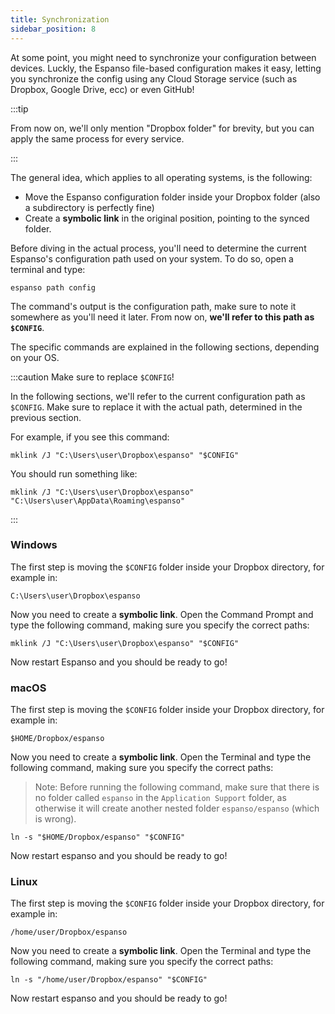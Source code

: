 ```yaml
---
title: Synchronization
sidebar_position: 8
---
```


At some point, you might need to synchronize your configuration between devices.
Luckly, the Espanso file-based configuration makes it easy, letting you
synchronize the config using any Cloud Storage service (such as Dropbox, Google
Drive, ecc) or even GitHub!

:::tip

From now on, we'll only mention "Dropbox folder" for brevity, but you can apply
the same process for every service.

:::

The general idea, which applies to all operating systems, is the following:

-   Move the Espanso configuration folder inside your Dropbox folder (also a
    subdirectory is perfectly fine)
-   Create a **symbolic link** in the original position, pointing to the synced
    folder.

Before diving in the actual process, you'll need to determine the current
Espanso's configuration path used on your system. To do so, open a terminal and
type:

```
espanso path config
```

The command's output is the configuration path, make sure to note it somewhere
as you'll need it later. From now on, **we'll refer to this path as `$CONFIG`**.

The specific commands are explained in the following sections, depending on your
OS.

:::caution Make sure to replace `$CONFIG`!

In the following sections, we'll refer to the current configuration path as
`$CONFIG`. Make sure to replace it with the actual path, determined in the
previous section.

For example, if you see this command:

```
mklink /J "C:\Users\user\Dropbox\espanso" "$CONFIG"
```

You should run something like:

```
mklink /J "C:\Users\user\Dropbox\espanso" "C:\Users\user\AppData\Roaming\espanso"
```

:::

### Windows

The first step is moving the `$CONFIG` folder inside your Dropbox directory, for
example in:

```
C:\Users\user\Dropbox\espanso
```

Now you need to create a **symbolic link**. Open the Command Prompt and type the
following command, making sure you specify the correct paths:

```
mklink /J "C:\Users\user\Dropbox\espanso" "$CONFIG"
```

Now restart Espanso and you should be ready to go!

### macOS

The first step is moving the `$CONFIG` folder inside your Dropbox directory, for
example in:

```
$HOME/Dropbox/espanso
```

Now you need to create a **symbolic link**. Open the Terminal and type the
following command, making sure you specify the correct paths:

> Note: Before running the following command, make sure that there is no folder
> called `espanso` in the `Application Support` folder, as otherwise it will
> create another nested folder `espanso/espanso` (which is wrong).

```
ln -s "$HOME/Dropbox/espanso" "$CONFIG"
```

Now restart espanso and you should be ready to go!

### Linux

The first step is moving the `$CONFIG` folder inside your Dropbox directory, for
example in:

```
/home/user/Dropbox/espanso
```

Now you need to create a **symbolic link**. Open the Terminal and type the
following command, making sure you specify the correct paths:

```
ln -s "/home/user/Dropbox/espanso" "$CONFIG"
```

Now restart espanso and you should be ready to go!
